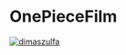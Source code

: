 # OnePieceFilm
[![dimaszulfa](https://circleci.com/gh/dimaszulfa/OnePieceFilm.svg?style=svg)](https://circleci.com/gh/dimaszulfa/OnePieceFilm)
